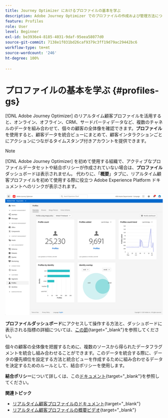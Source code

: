 ```yaml
---
title: Journey Optimizer におけるプロファイルの基本を学ぶ
description: Adobe Journey Optimizer でのプロファイルの作成および管理方法について説明します
feature: Profiles
role: User
level: Beginner
exl-id: be3936e4-8185-4031-9daf-95eea58077d0
source-git-commit: 7138e1f031bd26caf9379c3ff19d79ac29442bc6
workflow-type: tm+mt
source-wordcount: '246'
ht-degree: 100%

---
```


# プロファイルの基本を学ぶ {#profiles-gs}

[!DNL Adobe Journey Optimizer] のリアルタイム顧客プロファイルを活用すると、オンライン、オフライン、CRM、サードパーティデータなど、複数のチャネルのデータを組み合わせて、個々の顧客の全体像を確認できます。**プロファイル**&#x200B;を使用すると、顧客データを統合ビューにまとめて、顧客インタラクションごとにアクションにつながるタイムスタンプ付きアカウントを提供できます。

>[!NOTE]
>
>[!DNL Adobe Journey Optimizer] を初めて使用する組織で、アクティブなプロファイルデータセットや結合ポリシーが作成されていない場合は、**プロファイル**&#x200B;ダッシュボードは表示されません。 代わりに、「**概要**」タブに、リアルタイム顧客プロファイルを初めて使用する際に役立つ Adobe Experience Platform ドキュメントへのリンクが表示されます。

![](assets/profiles-home.png)

**プロファイルダッシュボード**&#x200B;にアクセスして操作する方法と、ダッシュボードに表示される指標の詳細については、[この節](https://experienceleague.adobe.com/docs/experience-platform/profile/ui/user-guide.html?lang=ja){target=&quot;_blank&quot;}を参照してください。

個々の顧客の全体像を把握するために、複数のソースから得られたデータフラグメントを統合し組み合わせることができます。このデータを統合する際に、データの優先順位を設定する方法と統合ビューを作成するために組み合わせるデータを決定するためのルールとして、結合ポリシーを使用します。

**結合ポリシー**&#x200B;について詳しくは、この[ドキュメント](https://experienceleague.adobe.com/docs/experience-platform/profile/merge-policies/ui-guide.html?lang=ja){target=&quot;_blank&quot;}を参照してください。

**関連トピック**

* [リアルタイム顧客プロファイルのドキュメント](https://experienceleague.adobe.com/docs/experience-platform/query/home.html?lang=ja){target=&quot;_blank&quot;}
* [リアルタイム顧客プロファイルの概要ビデオ](https://experienceleague.adobe.com/docs/experience-platform/profile/home.html?lang=ja){target=&quot;_blank&quot;}
